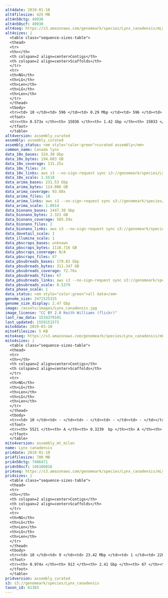 ```yaml
---
alt4date: 2019-01-10
alt4filesize: 425 MB
alt4n50ctg: 49930
alt4n50scf: 49930
alt4seq: https://s3.amazonaws.com/genomeark/species/Lynx_canadensis/mLynCan4/assembly_curated/mLynCan4.alt.cur.20190110.fasta.gz
alt4sizes: |
  <table class="sequence-sizes-table">
  <thead>
  <tr>
  <th></th>
  <th colspan=2 align=center>Contigs</th>
  <th colspan=2 align=center>Scaffolds</th>
  </tr>
  <tr>
  <th>NG</th>
  <th>LG</th>
  <th>Len</th>
  <th>LG</th>
  <th>Len</th>
  </tr>
  </thead>
  <tbody>
  <tr><td> 10 </td><td> 596 </td><td> 0.29 Mbp </td><td> 596 </td><td> 0.29 Mbp </td></tr>  <tr><td> 20 </td><td> 1680 </td><td> 0.19 Mbp </td><td> 1680 </td><td> 0.19 Mbp </td></tr>  <tr><td> 30 </td><td> 3330 </td><td> 0.12 Mbp </td><td> 3330 </td><td> 0.12 Mbp </td></tr>  <tr><td> 40 </td><td> 5808 </td><td> 81.95 Kbp </td><td> 5807 </td><td> 81.96 Kbp </td></tr>  <tr style="background-color:#cccccc;"><td> 50 </td><td> 9673 </td><td> 49.93 Kbp </td><td> 9672 </td><td> 49.93 Kbp </td></tr>  <tr><td> 60 </td><td> - </td><td> - </td><td> - </td><td> - </td></tr>  <tr><td> 70 </td><td> - </td><td> - </td><td> - </td><td> - </td></tr>  <tr><td> 80 </td><td> - </td><td> - </td><td> - </td><td> - </td></tr>  <tr><td> 90 </td><td> - </td><td> - </td><td> - </td><td> - </td></tr>  <tr><td> 100 </td><td> - </td><td> - </td><td> - </td><td> - </td></tr>  </tbody>
  <tfoot>
  <tr><th> 0.573x </th><th> 15036 </th><th> 1.42 Gbp </th><th> 15033 </th><th> 1.42 Gbp </th></tr>
  </tfoot>
  </table>
alt4version: assembly_curated
assembly: assembly_curated
assembly_status: <em style="color:green">curated assembly</em>
common_name: Canada lynx
data_10x_bases: 324.39 Gbp
data_10x_bytes: 194.683 GB
data_10x_coverage: 131.25x
data_10x_files: 24
data_10x_links: aws s3 --no-sign-request sync s3://genomeark/species/Lynx_canadensis/mLynCan4/genomic_data/10x/ .<br>
data_10x_scale: 1.5518
data_arima_bases: 231.53 Gbp
data_arima_bytes: 114.006 GB
data_arima_coverage: 93.68x
data_arima_files: 18
data_arima_links: aws s3 --no-sign-request sync s3://genomeark/species/Lynx_canadensis/mLynCan4/genomic_data/arima/ .<br>
data_arima_scale: 1.8914
data_bionano_bases: 1447.30 Gbp
data_bionano_bytes: 2.321 GB
data_bionano_coverage: 585.59x
data_bionano_files: 2
data_bionano_links: aws s3 --no-sign-request sync s3://genomeark/species/Lynx_canadensis/mLynCan4/genomic_data/bionano/ .<br>
data_dovetail_scale: 1
data_illumina_scale: 1
data_pbscraps_bases: unknown
data_pbscraps_bytes: 1118.716 GB
data_pbscraps_coverage: N/A
data_pbscraps_files: 67
data_pbsubreads_bases: 179.82 Gbp
data_pbsubreads_bytes: 311.347 GB
data_pbsubreads_coverage: 72.76x
data_pbsubreads_files: 67
data_pbsubreads_links: aws s3 --no-sign-request sync s3://genomeark/species/Lynx_canadensis/mLynCan4/genomic_data/pacbio/ . --exclude "*scraps.bam*"<br>
data_pbsubreads_scale: 0.5379
data_phase_scale: 1
data_status: <em style="color:green">all data</em>
genome_size: 2471525315
genome_size_display: 2.47 Gbp
image: /assets/images/Lynx_canadensis.jpg
image_license: "CC BY 2.0 Keith Williams (flickr)"
last_raw_data: 1534379101
last_updated: 1559151573
mito4date: 2019-03-10
mito4filesize: 5 KB
mito4seq: https://s3.amazonaws.com/genomeark/species/Lynx_canadensis/mLynCan4/assembly_mt_milan/mLynCan4.MT.20190310.fasta.gz
mito4sizes: |
  <table class="sequence-sizes-table">
  <thead>
  <tr>
  <th></th>
  <th colspan=2 align=center>Contigs</th>
  <th colspan=2 align=center>Scaffolds</th>
  </tr>
  <tr>
  <th>NG</th>
  <th>LG</th>
  <th>Len</th>
  <th>LG</th>
  <th>Len</th>
  </tr>
  </thead>
  <tbody>
  <tr><td> 10 </td><td> - </td><td> - </td><td> - </td><td> - </td></tr>  <tr><td> 20 </td><td> - </td><td> - </td><td> - </td><td> - </td></tr>  <tr><td> 30 </td><td> - </td><td> - </td><td> - </td><td> - </td></tr>  <tr><td> 40 </td><td> - </td><td> - </td><td> - </td><td> - </td></tr>  <tr style="background-color:#cccccc;"><td> 50 </td><td> - </td><td style="background-color:#ff8888;"> - </td><td> - </td><td style="background-color:#ff8888;"> - </td></tr>  <tr><td> 60 </td><td> - </td><td> - </td><td> - </td><td> - </td></tr>  <tr><td> 70 </td><td> - </td><td> - </td><td> - </td><td> - </td></tr>  <tr><td> 80 </td><td> - </td><td> - </td><td> - </td><td> - </td></tr>  <tr><td> 90 </td><td> - </td><td> - </td><td> - </td><td> - </td></tr>  <tr><td> 100 </td><td> - </td><td> - </td><td> - </td><td> - </td></tr>  </tbody>
  <tfoot>
  <tr><th> 5521 </th><th> A </th><th> 0.3239  bp </th><th> A </th><th> 0.3239  bp </th></tr>
  </tfoot>
  </table>
mito4version: assembly_mt_milan
name: Lynx canadensis
pri4date: 2019-01-10
pri4filesize: 700 MB
pri4n50ctg: 7406471
pri4n50scf: 146106016
pri4seq: https://s3.amazonaws.com/genomeark/species/Lynx_canadensis/mLynCan4/assembly_curated/mLynCan4.pri.cur.20190110.fasta.gz
pri4sizes: |
  <table class="sequence-sizes-table">
  <thead>
  <tr>
  <th></th>
  <th colspan=2 align=center>Contigs</th>
  <th colspan=2 align=center>Scaffolds</th>
  </tr>
  <tr>
  <th>NG</th>
  <th>LG</th>
  <th>Len</th>
  <th>LG</th>
  <th>Len</th>
  </tr>
  </thead>
  <tbody>
  <tr><td> 10 </td><td> 9 </td><td> 23.42 Mbp </td><td> 1 </td><td> 220.95 Mbp </td></tr>  <tr><td> 20 </td><td> 23 </td><td> 15.13 Mbp </td><td> 2 </td><td> 205.98 Mbp </td></tr>  <tr><td> 30 </td><td> 42 </td><td> 11.74 Mbp </td><td> 3 </td><td> 168.99 Mbp </td></tr>  <tr><td> 40 </td><td> 66 </td><td> 9.13 Mbp </td><td> 4 </td><td> 158.93 Mbp </td></tr>  <tr style="background-color:#cccccc;"><td> 50 </td><td> 97 </td><td style="background-color:#88ff88;"> 7.41 Mbp </td><td> 6 </td><td style="background-color:#88ff88;"> 146.11 Mbp </td></tr>  <tr><td> 60 </td><td> 135 </td><td> 5.67 Mbp </td><td> 8 </td><td> 139.83 Mbp </td></tr>  <tr><td> 70 </td><td> 187 </td><td> 3.86 Mbp </td><td> 10 </td><td> 115.72 Mbp </td></tr>  <tr><td> 80 </td><td> 269 </td><td> 2.38 Mbp </td><td> 12 </td><td> 93.45 Mbp </td></tr>  <tr><td> 90 </td><td> 419 </td><td> 1.10 Mbp </td><td> 15 </td><td> 69.07 Mbp </td></tr>  <tr><td> 100 </td><td> - </td><td> - </td><td> - </td><td> - </td></tr>  </tbody>
  <tfoot>
  <tr><th> 0.974x </th><th> 913 </th><th> 2.41 Gbp </th><th> 67 </th><th> 2.41 Gbp </th></tr>
  </tfoot>
  </table>
pri4version: assembly_curated
s3: s3://genomeark/species/Lynx_canadensis
taxon_id: 61383
---
```

